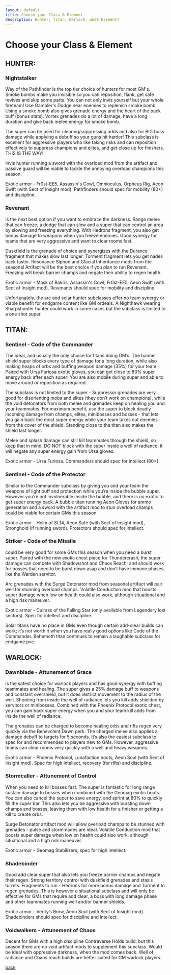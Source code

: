 ```yaml
---
layout: default
title: Choose your Class & Element
description: Hunter, Titan, Warlock, what Element?
---
```


# Choose your Class & Element

## HUNTER:

### Nightstalker 
Way of the Pathfinder is the top tier choice of hunters for most GM's. Smoke bombs make you invisible so you can reposition, flank, get safe revives and skip some parts. You can not only invis yourself but your whole fireteam! Use Gambler's Dodge near enemies to replenish smoke bomb. Using a smoke bomb also gives grenade energy and the heart of the pack buff (bonus stats). Vortex grenades do a lot of damage, have a long duration and give back melee energy for smoke bomb. 

The super can be used for clearing/suppressing adds and also for BIG boss damage while applying a debuff so your guns hit harder! This subclass is excellent for aggressive players who like taking risks and can reposition effectively to suppress champions and elites, and get close up for finishers. THIS IS THE WAY!

Invis hunter running a sword with the overload mod from the artifact and passive guard will be viable to tackle the annoying overload champions this season.

Exotic armor - Fr0st-EE5, Assassin's Cowl, Omnioculus, Orpheus Rig, Aeon Swift (with Sect of Insight mod). Pathfinders should spec for mobility (80+) and discipline.


### Revenant 
is the next best option if you want to embrace the darkness. Range melee that can freeze, a dodge that can slow and a super that can control an area by slowing and freezing everything. With Hedrons fragment, you also get bonus damage to weapons when you freeze enemies. Good synergy for teams that are very aggressive and want to clear rooms fast. 

Duskfield is the grenade of choice and synergizes with the Durance fragment that makes slow last longer. Torment fragment lets you get nades back faster. Resonance Siphon and Glacial Inheritance mods from the seasonal Artifact will be the best choice if you plan to run Revenant. Freezing will break barrier champs and negate their ability to regen health.

Exotic armor - Mask of Bakris, Assassin's Cowl, Fr0st-EE5, Aeon Swift (with Sect of Insight mod). Revenants should spec for mobility and discipline.

Unfortunately, the arc and solar hunter subclasses offer no team synergy or viable benefit for endgame content like GM ordeals. A Nighthawk wearing Sharpshooter hunter could work in some cases but the subclass is limited to a one shot super. 


## TITAN:

### Sentinel - Code of the Commander
The ideal, and usually the only choice for titans doing GM’s. The banner shield super blocks every type of damage for a long duration, while also making heaps of orbs and buffing weapon damage (35%) for your team. Paired with Ursa Furiosa exotic gloves, you can get close to 80% super energy back after each super! You are also mobile during super and able to move around or reposition as required.

The subclass is not limited to the super - Suppressor grenades are very good for disorienting mobs and elites (they don’t work on champions), while the void detonators from both melee and grenades keep on healing you and your teammates. For maximum benefit, use the super to block deadly incoming damage from champs, elites, minibosses and bosses - that lets you gain back the most super energy while your team takes out enemies from the cover of the shield. Standing close to the titan also makes the shield last longer. 

Melee and splash damage can still kill teammates through the shield, so keep that in mind. DO NOT block with the super inside a well of radiance, it will negate any super energy gain from Ursa gloves.

Exotic armor - Ursa Furiosa. Commanders should spec for intellect (80+).


### Sentinel - Code of the Protector 
Similar to the Commander subclass by giving you and your team the weapons of light buff and protection while you’re inside the bubble super. However you’re not invulnerable inside the bubble, and there is no exotic to get super energy back. A bubble titan running Aeon Gloves for ammo generation and a sword with the artifact mod to stun overload champs could be viable for certain GMs this season.

Exotic armor - Helm of St.14, Aeon Safe (with Sect of Insight mod), Stronghold (if running sword). Protectors should spec for intellect.


### Striker - Code of the Missile 
could be very good for some GMs this season when you need a burst super. Paired with the new exotic chest piece for Thundercrash, the super damage can compete with Shadowshot and Chaos Reach; and should work for bosses that need to be burst down asap and don’t have immune phases, like the Warden servitor. 

Arc grenades with the Surge Detonator mod from seasonal artifact will pair well for stunning overload champs. Volatile Conduction mod that boosts super damage when low on health could also work, although situational and a high risk maneuver. 

Exotic armor - Cuirass of the Falling Star (only available from Legendary lost sectors). Spec for intellect and discipline.


Solar titans have no place in GMs even though certain add-clear builds can work; it’s not worth it when you have really good options like Code of the Commander. Behemoth titan continues to remain a laughable subclass for endgame pve.


## WARLOCK:

### Dawnblade - Attunement of Grace 
is the safest choice for warlock players and has good synergy with buffing teammates and healing. The super gives a 25% damage buff to weapons and constant overshield, but it does restrict movement to the radius of the well. Shooting from inside the well of radiance lets you kill adds shielded by servitors or minibosses. Combined with the Phoenix Protocol exotic chest, you can gain back super energy when you and your team kill adds from inside the well of radiance. 

The grenades can be charged to become healing orbs and rifts regen very quickly via the Benevolent Dawn perk. The charged melee also applies a damage debuff to targets for 5 seconds. It’s also the easiest subclass to spec for and recommended to players new to GMs. However, aggressive teams can clear rooms very quickly with a well and heavy weapons.

Exotic armor - Phoenix Protocol, Lunafaction boots, Aeon Soul (with Sect of Insight mod). Spec for high intellect, recovery (for rifts) and discipline. 


### Stormcaller - Attunement of Control 
When you need to kill bosses fast. The super is fantastic for long range sustain damage to bosses when combined with the Geomag exotic boots. You can also cancel the super to save energy, and sprint at 80% to quickly fill the super bar. This also lets you be aggressive with bursting down champs and bosses, leaving them with low health for a finisher or getting a kill to create orbs.

Surge Detonator artifact mod will allow overload champs to be stunned with grenades - pulse and storm nades are ideal. Volatile Conduction mod that boosts super damage when low on health could also work, although situational and a high risk maneuver. 

Exotic armor - Geomag Stabilizers, spec for high intellect.


### Shadebinder
Good add clear super that also lets you freeze barrier champs and negate their regen. Strong territory control with duskfield grenades and stasis turrets. Fragments to run - Hedrons for more bonus damage and Torment to regen grenades. This is however a situational subclass and will only be effective for GMs that require add clear, a boss with long damage phase and other teammates running well and/or banner shields.

Exotic armor - Verity’s Brow, Aeon Soul (with Sect of Insight mod). Shadebinders should spec for discipline and intellect.


### Voidwalkers - Attunement of Chaos 
Decent for GMs with a high discipline Contraverse Holds build, but this season there are no void artifact mods to supplement this subclass. Would be ideal with oppressive darkness, when the mod comes back. Well of radiance and Chaos reach builds are better suited for GM warlock players.

[back](./)
